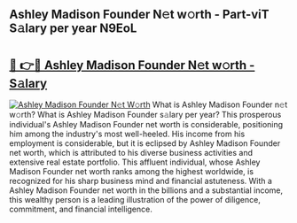 ## Ashley Madison Founder N𝚎t w𝚘rth - Part-viT S𝚊lary per year N9EoL

# <h2><a href="http://gc1gym.nevu.top/?p=Ashley+Madison+Founder">🔗 👉🔴 Ashley Madison Founder N𝚎t w𝚘rth - S𝚊lary</a></h2>

[![Ashley Madison Founder N𝚎t W𝚘rth](https://i.imgur.com/Oavwk0R.jpeg)](http://gc1gym.nevu.top/?p=Ashley+Madison+Founder)
What is Ashley Madison Founder n𝚎t w𝚘rth? What is Ashley Madison Founder s𝚊lary per year?
This prosperous individual's Ashley Madison Founder net worth is considerable, positioning him among the industry's most well-heeled. His income from his employment is considerable, but it is eclipsed by Ashley Madison Founder net worth, which is attributed to his diverse business activities and extensive real estate portfolio. This affluent individual, whose Ashley Madison Founder net worth ranks among the highest worldwide, is recognized for his sharp business mind and financial astuteness. With a Ashley Madison Founder net worth in the billions and a substantial income, this wealthy person is a leading illustration of the power of diligence, commitment, and financial intelligence.
